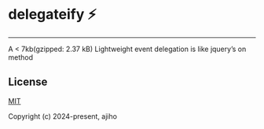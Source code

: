 # delegateify ⚡

---



A < 7kb(gzipped: 2.37 kB) Lightweight event delegation is like jquery’s on method



## License

[MIT](https://github.com/ajiho/delegateify/blob/master/LICENSE)

Copyright (c) 2024-present, ajiho









  


